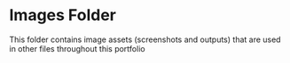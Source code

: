 # Images Folder

This folder contains image assets (screenshots and outputs) that are used in other files throughout this portfolio

